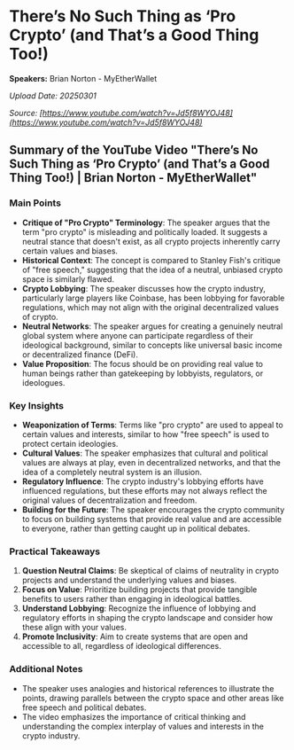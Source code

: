 # There’s No Such Thing as ‘Pro Crypto’ (and That’s a Good Thing Too!)

**Speakers:** Brian Norton - MyEtherWallet


*Upload Date: 20250301*

*Source: [https://www.youtube.com/watch?v=Jd5f8WYOJ48](https://www.youtube.com/watch?v=Jd5f8WYOJ48)*

## Summary of the YouTube Video "There’s No Such Thing as ‘Pro Crypto’ (and That’s a Good Thing Too!) | Brian Norton - MyEtherWallet"

### Main Points
- **Critique of "Pro Crypto" Terminology**: The speaker argues that the term "pro crypto" is misleading and politically loaded. It suggests a neutral stance that doesn't exist, as all crypto projects inherently carry certain values and biases.
- **Historical Context**: The concept is compared to Stanley Fish's critique of "free speech," suggesting that the idea of a neutral, unbiased crypto space is similarly flawed.
- **Crypto Lobbying**: The speaker discusses how the crypto industry, particularly large players like Coinbase, has been lobbying for favorable regulations, which may not align with the original decentralized values of crypto.
- **Neutral Networks**: The speaker argues for creating a genuinely neutral global system where anyone can participate regardless of their ideological background, similar to concepts like universal basic income or decentralized finance (DeFi).
- **Value Proposition**: The focus should be on providing real value to human beings rather than gatekeeping by lobbyists, regulators, or ideologues.

### Key Insights
- **Weaponization of Terms**: Terms like "pro crypto" are used to appeal to certain values and interests, similar to how "free speech" is used to protect certain ideologies.
- **Cultural Values**: The speaker emphasizes that cultural and political values are always at play, even in decentralized networks, and that the idea of a completely neutral system is an illusion.
- **Regulatory Influence**: The crypto industry's lobbying efforts have influenced regulations, but these efforts may not always reflect the original values of decentralization and freedom.
- **Building for the Future**: The speaker encourages the crypto community to focus on building systems that provide real value and are accessible to everyone, rather than getting caught up in political debates.

### Practical Takeaways
1. **Question Neutral Claims**: Be skeptical of claims of neutrality in crypto projects and understand the underlying values and biases.
2. **Focus on Value**: Prioritize building projects that provide tangible benefits to users rather than engaging in ideological battles.
3. **Understand Lobbying**: Recognize the influence of lobbying and regulatory efforts in shaping the crypto landscape and consider how these align with your values.
4. **Promote Inclusivity**: Aim to create systems that are open and accessible to all, regardless of ideological differences.

### Additional Notes
- The speaker uses analogies and historical references to illustrate the points, drawing parallels between the crypto space and other areas like free speech and political debates.
- The video emphasizes the importance of critical thinking and understanding the complex interplay of values and interests in the crypto industry.